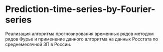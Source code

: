 # Prediction-time-series-by-Fourier-series
Реализация алгоритма прогнозирования временных рядов методом рядов Фурье и применение данного алгоритма на данных Росстата по среднемесячной ЗП в России.
